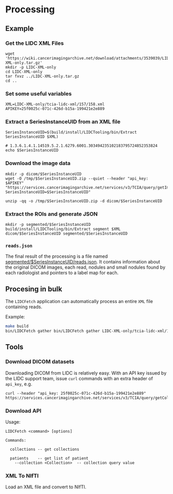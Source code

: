 # Processing

## Example

### Get the LIDC XML Files

```
wget 'https://wiki.cancerimagingarchive.net/download/attachments/3539039/LIDC-XML-only.tar.gz'
mkdir -p LIDC-XML-only
cd LIDC-XML-only
tar fxvz ../LIDC-XML-only.tar.gz
cd ..
```

### Set some useful variables

```
XML=LIDC-XML-only/tcia-lidc-xml/157/158.xml
APIKEY=25f0025c-071c-426d-b15a-199421e2e889
```

### Extract a SeriesInstanceUID from an XML file

```
SeriesInstanceUID=$(build/install/LIDCTooling/bin/Extract SeriesInstanceUID $XML)

# 1.3.6.1.4.1.14519.5.2.1.6279.6001.303494235102183795724852353824
echo $SeriesInstanceUID
```

### Download the image data

```
mkdir -p dicom/$SeriesInstanceUID
wget -O /tmp/$SeriesInstanceUID.zip --quiet --header "api_key: $APIKEY" "https://services.cancerimagingarchive.net/services/v3/TCIA/query/getImage?SeriesInstanceUID=$SeriesInstanceUID"

unzip -qq -o /tmp/$SeriesInstanceUID.zip -d dicom/$SeriesInstanceUID
```

### Extract the ROIs and generate JSON

```
mkdir -p segmented/$SeriesInstanceUID
build/install/LIDCTooling/bin/Extract segment $XML dicom/$SeriesInstanceUID segmented/$SeriesInstanceUID
```

### `reads.json`

The final result of the processing is a file named [segmented/$SeriesInstanceUID/reads.json](usage/reads.json).  It contains information about the original DICOM images, each read, nodules and small nodules found by each radiologist and pointers to a label map for each.


## Procesing in bulk

The `LIDCFetch` application can automatically process an entire `XML` file containing reads.

Example:

```bash
make build
bin/LIDCFetch gather bin/LIDCFetch gather LIDC-XML-only/tcia-lidc-xml/157/158.xml
```

## Tools

### Download DICOM datasets

Downloading DICOM from LIDC is relatively easy.  With an API key issued by the LIDC support team, issue `curl` commands with an extra header of `api_key`, e.g.

```
curl --header "api_key: 25f0025c-071c-426d-b15a-199421e2e889" https://services.cancerimagingarchive.net/services/v3/TCIA/query/getCollectionValues
```

### Download API

Usage:

```
LIDCFetch <command> [options]

Commands:

  collections -- get collections
  
  patients    -- get list of patient
    --collection <Collection>  -- collection query value
```

### XML To NIfTI

Load an XML file and convert to NIfTI.

